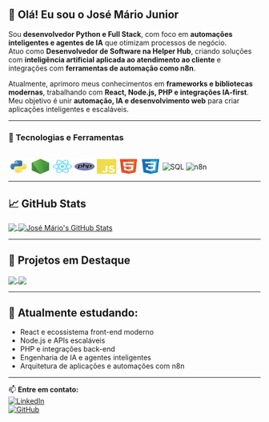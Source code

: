 ## 👋 Olá! Eu sou o José Mário Junior  

Sou **desenvolvedor Python e Full Stack**, com foco em **automações inteligentes e agentes de IA** que otimizam processos de negócio.  
Atuo como **Desenvolvedor de Software na Helper Hub**, criando soluções com **inteligência artificial aplicada ao atendimento ao cliente** e integrações com **ferramentas de automação como n8n**.  

Atualmente, aprimoro meus conhecimentos em **frameworks e bibliotecas modernas**, trabalhando com **React, Node.js, PHP e integrações IA-first**.  
Meu objetivo é unir **automação, IA e desenvolvimento web** para criar aplicações inteligentes e escaláveis.  

---

### 🚀 Tecnologias e Ferramentas

<div style="display: inline_block"><br>
  <img align="center" alt="Python" height="30" width="40" src="https://raw.githubusercontent.com/devicons/devicon/master/icons/python/python-original.svg">
  <img align="center" alt="NodeJS" height="30" width="40" src="https://raw.githubusercontent.com/devicons/devicon/master/icons/nodejs/nodejs-original.svg">
  <img align="center" alt="React" height="30" width="40" src="https://raw.githubusercontent.com/devicons/devicon/master/icons/react/react-original.svg">
  <img align="center" alt="PHP" height="30" width="40" src="https://raw.githubusercontent.com/devicons/devicon/master/icons/php/php-original.svg">
  <img align="center" alt="JS" height="30" width="40" src="https://raw.githubusercontent.com/devicons/devicon/master/icons/javascript/javascript-plain.svg">
  <img align="center" alt="HTML" height="30" width="40" src="https://raw.githubusercontent.com/devicons/devicon/master/icons/html5/html5-original.svg">
  <img align="center" alt="CSS" height="30" width="40" src="https://raw.githubusercontent.com/devicons/devicon/master/icons/css3/css3-original.svg">
  <img align="center" alt="SQL" height="30" width="40" src="https://user-images.githubusercontent.com/40461634/114240226-2f506580-9955-11eb-849b-e2a25117d681.png">
  <img align="center" alt="n8n" height="30" width="30" src="https://avatars.githubusercontent.com/u/45487711?s=200&v=4">
</div>

---

## 📈 GitHub Stats

<a href="https://github.com/JoseMarioJunior2000">
  <img align="center" src="https://github-readme-stats.vercel.app/api/top-langs/?username=JoseMarioJunior2000&hide=java,tex&title_color=ffffff&text_color=c9cacc&icon_color=2bbc8a&bg_color=1d1f21&langs_count=4" />
</a>
<a href="https://github.com/JoseMarioJunior2000">
  <img align="center" src="https://github-readme-stats.vercel.app/api?username=JoseMarioJunior2000&show_icons=true&line_height=27&count_private=true&title_color=ffffff&text_color=c9cacc&icon_color=2bbc8a&bg_color=1d1f21" alt="José Mário's GitHub Stats" />
</a>

---

## 🌟 Projetos em Destaque

<a href="https://github.com/JoseMarioJunior2000/Agent-Agno-LangFuse">
  <img align="center" src="https://github-readme-stats.vercel.app/api/pin/?username=JoseMarioJunior2000&repo=Agent-Agno-LangFuse&title_color=ffffff&text_color=c9cacc&icon_color=2bbc8a&bg_color=1d1f21" />
</a>

<a href="https://github.com/JoseMarioJunior2000/App_Streamlit">
  <img align="center" src="https://github-readme-stats.vercel.app/api/pin/?username=JoseMarioJunior2000&repo=App_Streamlit&title_color=ffffff&text_color=c9cacc&icon_color=2bbc8a&bg_color=1d1f21" />
</a>

---

## 🌱 Atualmente estudando:
- React e ecossistema front-end moderno  
- Node.js e APIs escaláveis  
- PHP e integrações back-end  
- Engenharia de IA e agentes inteligentes  
- Arquitetura de aplicações e automações com n8n  

---

📫 **Entre em contato:**  
[![LinkedIn](https://img.shields.io/badge/LinkedIn-0077B5?style=for-the-badge&logo=linkedin&logoColor=white)](https://www.linkedin.com/in/josemariojunior)  
[![GitHub](https://img.shields.io/badge/GitHub-100000?style=for-the-badge&logo=github&logoColor=white)](https://github.com/JoseMarioJunior2000)
